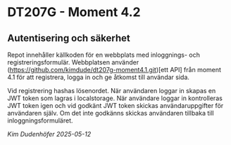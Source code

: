 # DT207G - Moment 4.2
## Autentisering och säkerhet

Repot innehåller källkoden för en webbplats med inloggnings- och registreringsformulär. Webbplatsen använder (https://github.com/kimdude/dt207g-moment4.1.git)[ett API] från moment 4.1 för att registrera, logga in och ge åtkomst till användar sida. 


Vid registrering hashas lösenordet. När användaren loggar in skapas en JWT token som lagras i localstorage. När användare loggar in kontrolleras JWT token igen och vid godkänt JWT token skickas användaruppgifter för användaren själv. Om det inte godkänns skickas användaren tillbaka till inloggningsformuläret.

_Kim Dudenhöfer_
_2025-05-12_